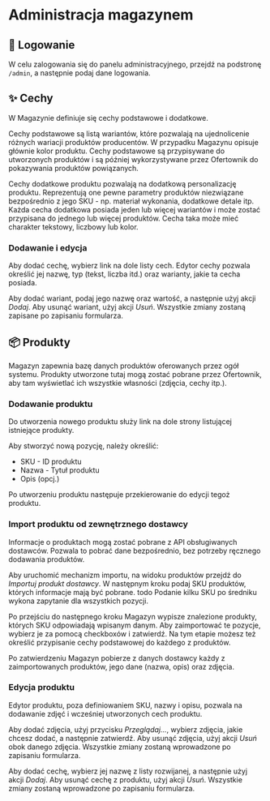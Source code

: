 # Administracja magazynem

## 🦺 Logowanie

W celu zalogowania się do panelu administracyjnego, przejdź na podstronę `/admin`, a następnie podaj dane logowania.
<!-- todo Hasło może zostać zmienione poprzez formularz na odpowiedniej podstronie. -->

## ✨ Cechy

W Magazynie definiuje się cechy podstawowe i dodatkowe.

Cechy podstawowe są listą wariantów, które pozwalają na ujednolicenie różnych wariacji produktów producentów.
W przypadku Magazynu opisuje głównie kolor produktu.
Cechy podstawowe są przypisywane do utworzonych produktów i są później wykorzystywane przez Ofertownik do pokazywania produktów powiązanych.

Cechy dodatkowe produktu pozwalają na dodatkową personalizację produktu. Reprezentują one pewne parametry produktów niezwiązane bezpośrednio z jego SKU - np. materiał wykonania, dodatkowe detale itp.
Każda cecha dodatkowa posiada jeden lub więcej wariantów i może zostać przypisana do jednego lub więcej produktów. Cecha taka może mieć charakter tekstowy, liczbowy lub kolor.

### Dodawanie i edycja

Aby dodać cechę, wybierz link na dole listy cech.
Edytor cechy pozwala określić jej nazwę, typ (tekst, liczba itd.) oraz warianty, jakie ta cecha posiada.

Aby dodać wariant, podaj jego nazwę oraz wartość, a następnie użyj akcji *Dodaj*.
Aby usunąć wariant, użyj akcji *Usuń*.
Wszystkie zmiany zostaną zapisane po zapisaniu formularza.

## 📦 Produkty

Magazyn zapewnia bazę danych produktów oferowanych przez ogół systemu. Produkty utworzone tutaj mogą zostać pobrane przez Ofertownik, aby tam wyświetlać ich wszystkie własności (zdjęcia, cechy itp.).

### Dodawanie produktu

Do utworzenia nowego produktu służy link na dole strony listującej istniejące produkty.

Aby stworzyć nową pozycję, należy określić:
- SKU - ID produktu
- Nazwa - Tytuł produktu
- Opis (opcj.)

Po utworzeniu produktu następuje przekierowanie do edycji tegoż produktu.

### Import produktu od zewnętrznego dostawcy

Informacje o produktach mogą zostać pobrane z API obsługiwanych dostawców. Pozwala to pobrać dane bezpośrednio, bez potrzeby ręcznego dodawania produktów.

Aby uruchomić mechanizm importu, na widoku produktów przejdź do *Importuj produkt dostawcy*.
W następnym kroku podaj SKU produktów, których informacje mają być pobrane.
todo Podanie kilku SKU po średniku wykona zapytanie dla wszystkich pozycji.

Po przejściu do następnego kroku Magazyn wypisze znalezione produkty, których SKU odpowiadają wpisanym danym. Aby zaimportować te pozycje, wybierz je za pomocą checkboxów i zatwierdź.
Na tym etapie możesz też określić przypisanie cechy podstawowej do każdego z produktów.

Po zatwierdzeniu Magazyn pobierze z danych dostawcy każdy z zaimportowanych produktów, jego dane (nazwa, opis) oraz zdjęcia.

### Edycja produktu

Edytor produktu, poza definiowaniem SKU, nazwy i opisu, pozwala na dodawanie zdjęć i wcześniej utworzonych cech produktu.

Aby dodać zdjęcia, użyj przycisku *Przeglądaj...*, wybierz zdjęcia, jakie chcesz dodać, a następnie zatwierdź.
Aby usunąć zdjęcia, użyj akcji *Usuń* obok danego zdjęcia.
Wszystkie zmiany zostaną wprowadzone po zapisaniu formularza.

Aby dodać cechę, wybierz jej nazwę z listy rozwijanej, a następnie użyj akcji *Dodaj*.
Aby usunąć cechę z produktu, użyj akcji *Usuń*.
Wszystkie zmiany zostaną wprowadzone po zapisaniu formularza.

